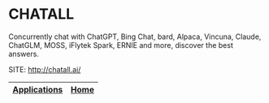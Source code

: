 # CHATALL

 Concurrently chat with ChatGPT, Bing Chat, bard, Alpaca, Vincuna, 
 Claude, ChatGLM, MOSS, iFlytek Spark, ERNIE and more, discover the 
 best answers.

 SITE: http://chatall.ai/

 | [Applications](https://portable-linux-apps.github.io/apps.html) | [Home](https://portable-linux-apps.github.io)
 | --- | --- |
